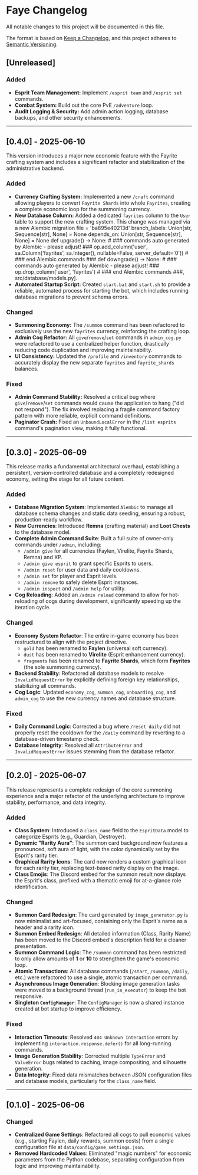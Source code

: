 # Faye Changelog

All notable changes to this project will be documented in this file.

The format is based on [Keep a Changelog](https://keepachangelog.com/en/1.0.0/),
and this project adheres to [Semantic Versioning](https://semver.org/spec/v2.0.0.html).

## [Unreleased]

### Added
-   **Esprit Team Management:** Implement `/esprit team` and `/esprit set` commands.
-   **Combat System:** Build out the core PvE `/adventure` loop.
-   **Audit Logging & Security:** Add admin action logging, database backups, and other security enhancements.

---

## [0.4.0] - 2025-06-10

This version introduces a major new economic feature with the Fayrite crafting system and includes a significant refactor and stabilization of the administrative backend.

### Added
-   **Currency Crafting System:** Implemented a new `/craft` command allowing players to convert `Fayrite Shards` into whole `Fayrites`, creating a complete economic loop for the summoning currency.
-   **New Database Column:** Added a dedicated `fayrites` column to the `User` table to support the new crafting system. This change was managed via a new Alembic migration file = 'ba895e40213d' branch_labels: Union[str, Sequence[str], None] = None depends_on: Union[str, Sequence[str], None] = None def upgrade() -> None: # ### commands auto generated by Alembic - please adjust! ### op.add_column('user', sa.Column('fayrites', sa.Integer(), nullable=False, server_default='0')) # ### end Alembic commands ### def downgrade() -> None: # ### commands auto generated by Alembic - please adjust! ### op.drop_column('user', 'fayrites') # ### end Alembic commands ###, src/database/models.py].
-   **Automated Startup Script:** Created `start.bat` and `start.sh` to provide a reliable, automated process for starting the bot, which includes running database migrations to prevent schema errors.

### Changed
-   **Summoning Economy:** The `/summon` command has been refactored to exclusively use the new `fayrites` currency, reinforcing the crafting loop.
-   **Admin Cog Refactor:** All `give`/`remove`/`set` commands in `admin_cog.py` were refactored to use a centralized helper function, drastically reducing code duplication and improving maintainability.
-   **UI Consistency:** Updated the `/profile` and `/inventory` commands to accurately display the new separate `fayrites` and `fayrite_shards` balances.

### Fixed
-   **Admin Command Stability:** Resolved a critical bug where `give`/`remove`/`set` commands would cause the application to hang ("did not respond"). The fix involved replacing a fragile command factory pattern with more reliable, explicit command definitions.
-   **Paginator Crash:** Fixed an `UnboundLocalError` in the `/list esprits` command's pagination view, making it fully functional.

---

## [0.3.0] - 2025-06-09

This release marks a fundamental architectural overhaul, establishing a persistent, version-controlled database and a completely redesigned economy, setting the stage for all future content.

### Added
-   **Database Migration System**: Implemented `Alembic` to manage all database schema changes and static data seeding, ensuring a robust, production-ready workflow.
-   **New Currencies**: Introduced **Remna** (crafting material) and **Loot Chests** to the database model.
-   **Complete Admin Command Suite**: Built a full suite of owner-only commands under `/admin`, including:
    -   `/admin give` for all currencies (Faylen, Virelite, Fayrite Shards, Remna) and XP.
    -   `/admin give esprit` to grant specific Esprits to users.
    -   `/admin reset` for user data and daily cooldowns.
    -   `/admin set` for player and Esprit levels.
    -   `/admin remove` to safely delete Esprit instances.
    -   `/admin inspect` and `/admin help` for utility.
-   **Cog Reloading**: Added an `/admin reload` command to allow for hot-reloading of cogs during development, significantly speeding up the iteration cycle.

### Changed
-   **Economy System Refactor**: The entire in-game economy has been restructured to align with the project directive.
    -   `gold` has been renamed to **Faylen** (universal soft currency).
    -   `dust` has been renamed to **Virelite** (Esprit enhancement currency).
    -   `fragments` has been renamed to **Fayrite Shards**, which form **Fayrites** (the sole summoning currency).
-   **Backend Stability**: Refactored all database models to resolve `InvalidRequestError` by explicitly defining foreign key relationships, stabilizing all commands.
-   **Cog Logic**: Updated `economy_cog`, `summon_cog`, `onboarding_cog`, and `admin_cog` to use the new currency names and database structure.

### Fixed
-   **Daily Command Logic**: Corrected a bug where `/reset daily` did not properly reset the cooldown for the `/daily` command by reverting to a database-driven timestamp check.
-   **Database Integrity**: Resolved all `AttributeError` and `InvalidRequestError` issues stemming from the database refactor.

---

## [0.2.0] - 2025-06-07

This release represents a complete redesign of the core summoning experience and a major refactor of the underlying architecture to improve stability, performance, and data integrity.

### Added
-   **Class System**: Introduced a `class_name` field to the `EspritData` model to categorize Esprits (e.g., Guardian, Destroyer).
-   **Dynamic "Rarity Aura"**: The summon card background now features a pronounced, soft aura of light, with the color dynamically set by the Esprit's rarity tier.
-   **Graphical Rarity Icons**: The card now renders a custom graphical icon for each rarity tier, replacing text-based rarity display on the image.
-   **Class Emojis**: The Discord embed for the summon result now displays the Esprit's class, prefixed with a thematic emoji for at-a-glance role identification.

### Changed
-   **Summon Card Redesign**: The card generated by `image_generator.py` is now minimalist and art-focused, containing only the Esprit's name as a header and a rarity icon.
-   **Summon Embed Redesign**: All detailed information (Class, Rarity Name) has been moved to the Discord embed's description field for a cleaner presentation.
-   **Summon Command Logic**: The `/summon` command has been restricted to only allow amounts of **1** or **10** to strengthen the game's economic loop.
-   **Atomic Transactions**: All database commands (`/start`, `/summon`, `/daily`, etc.) were refactored to use a single, atomic transaction per command.
-   **Asynchronous Image Generation**: Blocking image generation tasks were moved to a background thread (`run_in_executor`) to keep the bot responsive.
-   **Singleton `ConfigManager`**: The `ConfigManager` is now a shared instance created at bot startup to improve efficiency.

### Fixed
-   **Interaction Timeouts**: Resolved `404 Unknown Interaction` errors by implementing `interaction.response.defer()` for all long-running commands.
-   **Image Generation Stability**: Corrected multiple `TypeError` and `ValueError` bugs related to caching, image compositing, and silhouette generation.
-   **Data Integrity**: Fixed data mismatches between JSON configuration files and database models, particularly for the `class_name` field.

---

## [0.1.0] - 2025-06-06

### Changed
-   **Centralized Game Settings**: Refactored all cogs to pull economic values (e.g., starting Faylen, daily rewards, summon costs) from a single configuration file at `data/config/game_settings.json`.
-   **Removed Hardcoded Values**: Eliminated "magic numbers" for economic parameters from the Python codebase, separating configuration from logic and improving maintainability.